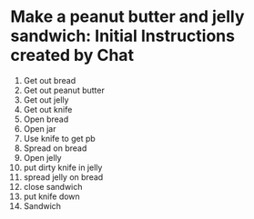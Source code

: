 # Make a peanut butter and jelly sandwich: Initial Instructions created by Chat
 1. Get out bread
 2. Get out peanut butter
 3. Get out jelly
 4. Get out knife
 5. Open bread
 6. Open jar
 7. Use knife to get pb
 8. Spread on bread
 9. Open jelly
 10. put dirty knife in jelly
 11. spread jelly on bread
 12. close sandwich
 13. put knife down
 14. Sandwich